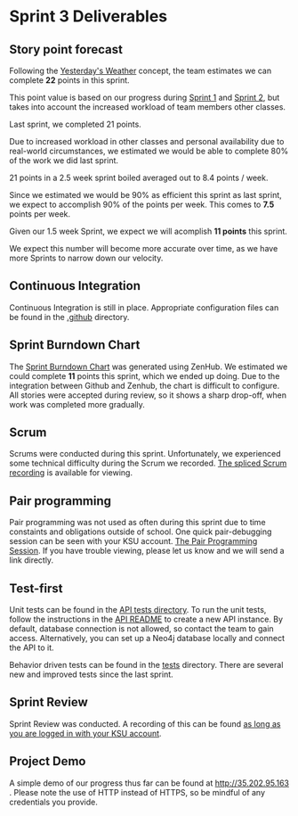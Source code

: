# Sprint 3 Deliverables


## Story point forecast

Following the [Yesterday's Weather](https://www.scruminc.com/yesterdays-weather/) concept, the team estimates we can complete **22** points in this sprint. 

This point value is based on our progress during [Sprint 1](../Sprint1) and [Sprint 2](../Sprint2), but takes into account the increased workload of team members other classes.

Last sprint, we completed 21 points. 

Due to increased workload in other classes and personal availability due to real-world circumstances, we estimated we would be able to complete 80% of the work we did last sprint.

21 points in a 2.5 week sprint boiled averaged out to 8.4 points / week.

Since we estimated we would be 90% as efficient this sprint as last sprint, we expect to accomplish 90% of the points per week. This comes to **7.5** points per week. 

Given our 1.5 week Sprint, we expect we will acomplish **11 points** this sprint.

We expect this number will become more accurate over time, as we have more Sprints to narrow down our velocity.

## Continuous Integration

Continuous Integration is still in place. Appropriate configuration files can be found in the [.github](../../.github) directory. 

## Sprint Burndown Chart

The [Sprint Burndown Chart](./sprint_3_burndown_report.PNG) was generated using ZenHub. We estimated we could complete **11** points this sprint, which we ended up doing. Due to the integration between Github and Zenhub, the chart is difficult to configure. All stories were accepted during review, so it shows a sharp drop-off, when work was completed more gradually.

## Scrum

Scrums were conducted during this sprint. Unfortunately, we experienced some technical difficulty during the Scrum we recorded. [The spliced Scrum recording](https://clipchamp.com/watch/5bm9bdJL9HM?utm_source=share&utm_medium=social&utm_campaign=watch) is available for viewing.


## Pair programming

Pair programming was not used as often during this sprint due to time constaints and obligations outside of school. One quick pair-debugging session can be seen with your KSU account.
[The Pair Programming Session](https://kennesawedu.sharepoint.com/:v:/s/Team-Spring2023Group3SWE6733-EmergingSoftwareEngineeringProc/EfvRIrtvuwZEt4KSPWFcECoBC6WRVITCUSxL8CeVXE6tVQ?e=0cB2wZ). If you have trouble viewing, please let us know and we will send a link directly.

## Test-first

Unit tests can be found in the [API tests directory](api/tests/Feature/). To run the unit tests, follow the instructions in the [API README](api/README.md) to create a new API instance. By default, database connection is not allowed, so contact the team to gain access. Alternatively, you can set up a Neo4j database locally and connect the API to it.



Behavior driven tests can be found in the [tests](../../tests) directory. There are several new and improved tests since the last sprint.

## Sprint Review

Sprint Review was conducted. A recording of this can be found [as long as you are logged in with your KSU account](https://kennesawedu.sharepoint.com/:v:/s/Team-Spring2023Group3SWE6733-EmergingSoftwareEngineeringProc/ERA9uk2S9UJMqX2f9oMGqrMBhEJbPFIaq_ofjHkJsEbV5w?e=dWnzfw).

## Project Demo

A simple demo of our progress thus far can be found at http://35.202.95.163 . Please note the use of HTTP instead of HTTPS, so be mindful of any credentials you provide.
